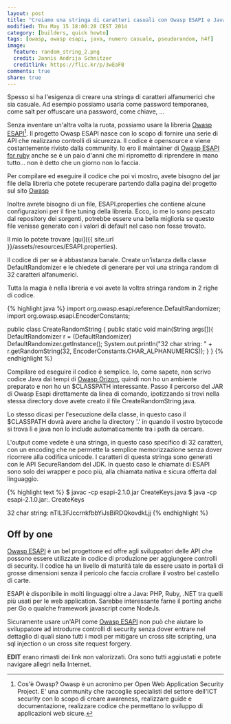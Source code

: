 ```yaml
---
layout: post
title: "Creiamo una stringa di caratteri casuali con Owasp ESAPI e Java"
modified: Thu May 15 18:00:28 CEST 2014
category: [builders, quick howto]
tags: [owasp, owasp esapi, java, numero casuale, pseudorandom, h4f]
image:
  feature: random_string_2.png
  credit: Jannis Andrija Schnitzer
  creditlink: https://flic.kr/p/3wEaFB
comments: true
share: true
---
```


Spesso si ha l'esigenza di creare una stringa di caratteri alfanumerici che sia
casuale. Ad esempio possiamo usarla come password temporanea, come salt per
offuscare una password, come chiave, ...

Senza inventare un'altra volta la ruota, possiamo usare la libreria [Owasp
ESAPI](https://www.owasp.org/index.php/Category:OWASP_Enterprise_Security_API)[^1]. Il progetto Owasp ESAPI nasce con lo scopo di fornire
una serie di API che realizzano controlli di sicurezza. Il codice è opensource
e viene costantemente rivisto dalla community. Io ero il maintainer di [Owasp
ESAPI for ruby](https://rubygems.org/gems/owasp-esapi-ruby) anche se è un paio
d'anni che mi riprometto di riprendere in mano tutto... non è detto che un
giorno non lo faccia.

Per compilare ed eseguire il codice che poi vi mostro, avete bisogno del jar
file della libreria che potete recuperare partendo dalla pagina del progetto
sul sito [Owasp](https://www.owasp.org/index.php/Category:OWASP_Enterprise_Security_API#tab=Java_EE)

Inoltre avrete bisogno di un file, ESAPI.properties che contiene alcune
configurazioni per il fine tuning della libreria. Ecco, io me lo sono pescato
dal repository dei sorgenti, potrebbe essere una bella miglioria se questo file
venisse generato con i valori di default nel caso non fosse trovato.

Il mio lo potete trovare [qui]({{ site.url }}/assets/resources/ESAPI.properties).

Il codice di per se è abbastanza banale. Create un'istanza della classe
DefaultRandomizer e le chiedete di generare per voi una stringa random di 32
caratteri alfanumerici.

Tutta la magia è nella libreria e voi avete la voltra stringa random in 2 righe
di codice.

{% highlight java %}
import org.owasp.esapi.reference.DefaultRandomizer;
import org.owasp.esapi.EncoderConstants;

public class CreateRandomString {
  public static void main(String args[]){
    DefaultRandomizer r = (DefaultRandomizer) DefaultRandomizer.getInstance();
    System.out.println("32 char string: " + r.getRandomString(32, EncoderConstants.CHAR_ALPHANUMERICS));
    }
}
{% endhighlight %}

Compilare ed eseguire il codice è semplice. Io, come sapete, non scrivo codice
Java dai tempi di [Owasp Orizon](https://www.owasp.org/index.php/Category:OWASP_Orizon_Project#tab=Main), quindi non ho un ambiente
preparato e non ho un $CLASSPATH interessante. Passo il percorso del JAR di
Owasp Esapi direttamente da linea di comando, ipotizzando si trovi nella stessa
directory dove avete creato il file CreateRandomString.java.

Lo stesso dicasi per l'esecuzione della classe, in questo caso il $CLASSPATH
dovrà avere anche la directory '.' in quando il vostro bytecode si trova lì e
java non lo include automaticamente tra i path da cercare.

L'output come vedete è una stringa, in questo caso specifico di 32 caratteri,
con un encoding che ne permette la semplice memorizzazione senza dover
ricorrere alla codifica unicode. I caratteri di questa stringa sono generati
con le API SecureRandom del JDK. In questo caso le chiamate di ESAPI sono solo
dei wrapper e poco più, alla chiamata nativa e sicura offerta dal linguaggio.

{% highlight text %}
$ javac -cp esapi-2.1.0.jar CreateKeys.java
$ java -cp esapi-2.1.0.jar:. CreateKeys

32 char string: nTIL3FJccrnkfbbYiJsBiRDQkovdkLjj
{% endhighlight %}

## Off by one

[Owasp ESAPI](https://www.owasp.org/index.php/Category:OWASP_Enterprise_Security_API#tab=Home) è un bel progettone ed offre agli sviluppatori delle
API che possono essere utilizzate in codice di produzione per aggiungere
controlli di security. Il codice ha un livello di maturità tale da essere usato
in portali di grosse dimensioni senza il pericolo che faccia crollare il vostro
bel castello di carte.

ESAPI è disponibile in molti linguaggi oltre a Java: PHP, Ruby, .NET tra quelli
più usati per le web application. Sarebbe interessante farne il porting anche
per Go o qualche framework javascript come NodeJs.

Sicuramente usare un'API come [Owasp ESAPI](https://www.owasp.org/index.php/Category:OWASP_Enterprise_Security_API#tab=Home) non può che aiutare lo
sviluppatore ad introdurre controlli di security senza dover entrare nel
dettaglio di quali siano tutti i modi per mitigare un cross site scripting, una
sql injection o un cross site request forgery.

**EDIT** erano rimasti dei link non valorizzati. Ora sono tutti aggiustati e potete navigare allegri nella Internet.

[^1]: Cos'è Owasp? Owasp è un acronimo per Open Web Application Security
      Project. E' una community che raccoglie specialisti del settore dell'ICT
      security con lo scopo di creare awareness, realizzare guide e documentazione,
      realizzare codice che permettano lo sviluppo di applicazioni web sicure.
